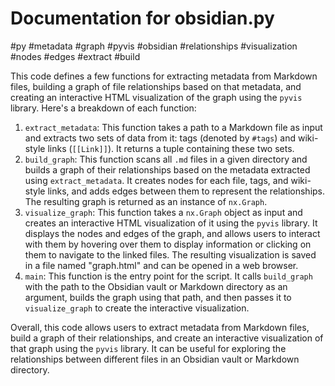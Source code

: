 # Documentation for obsidian.py

#py
#metadata #graph #pyvis #obsidian #relationships #visualization #nodes #edges #extract #build


This code defines a few functions for extracting metadata from Markdown files, building a graph of file relationships based on that metadata, and creating an interactive HTML visualization of the graph using the `pyvis` library. Here's a breakdown of each function:

1. `extract_metadata`: This function takes a path to a Markdown file as input and extracts two sets of data from it: tags (denoted by `#tags`) and wiki-style links (`[[Link]]`). It returns a tuple containing these two sets.
2. `build_graph`: This function scans all `.md` files in a given directory and builds a graph of their relationships based on the metadata extracted using `extract_metadata`. It creates nodes for each file, tags, and wiki-style links, and adds edges between them to represent the relationships. The resulting graph is returned as an instance of `nx.Graph`.
3. `visualize_graph`: This function takes a `nx.Graph` object as input and creates an interactive HTML visualization of it using the `pyvis` library. It displays the nodes and edges of the graph, and allows users to interact with them by hovering over them to display information or clicking on them to navigate to the linked files. The resulting visualization is saved in a file named "graph.html" and can be opened in a web browser.
4. `main`: This function is the entry point for the script. It calls `build_graph` with the path to the Obsidian vault or Markdown directory as an argument, builds the graph using that path, and then passes it to `visualize_graph` to create the interactive visualization.

Overall, this code allows users to extract metadata from Markdown files, build a graph of their relationships, and create an interactive visualization of that graph using the `pyvis` library. It can be useful for exploring the relationships between different files in an Obsidian vault or Markdown directory.
